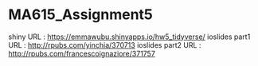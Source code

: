 # MA615_Assignment5

shiny URL : https://emmawubu.shinyapps.io/hw5_tidyverse/
ioslides part1 URL : http://rpubs.com/yinchia/370713
ioslides part2 URL : http://rpubs.com/francescoignaziore/371757 